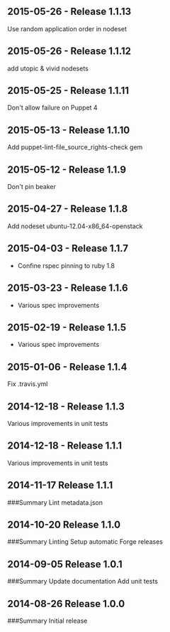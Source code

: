 ## 2015-05-26 - Release 1.1.13

Use random application order in nodeset

## 2015-05-26 - Release 1.1.12

add utopic & vivid nodesets

## 2015-05-25 - Release 1.1.11

Don't allow failure on Puppet 4

## 2015-05-13 - Release 1.1.10

Add puppet-lint-file_source_rights-check gem

## 2015-05-12 - Release 1.1.9

Don't pin beaker

## 2015-04-27 - Release 1.1.8

Add nodeset ubuntu-12.04-x86_64-openstack

## 2015-04-03 - Release 1.1.7

- Confine rspec pinning to ruby 1.8

## 2015-03-23 - Release 1.1.6

- Various spec improvements

## 2015-02-19 - Release 1.1.5

- Various spec improvements

## 2015-01-06 - Release 1.1.4

Fix .travis.yml

## 2014-12-18 - Release 1.1.3

Various improvements in unit tests

## 2014-12-18 - Release 1.1.1

  Various improvements in unit tests

## 2014-11-17 Release 1.1.1
###Summary
Lint metadata.json

## 2014-10-20 Release 1.1.0
###Summary
Linting
Setup automatic Forge releases

## 2014-09-05 Release 1.0.1
###Summary
Update documentation
Add unit tests

## 2014-08-26 Release 1.0.0
###Summary
Initial release
